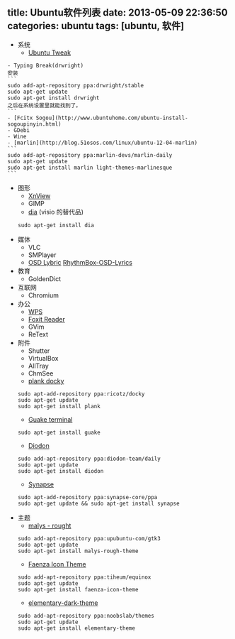 title: Ubuntu软件列表
date: 2013-05-09 22:36:50
categories: ubuntu
tags: [ubuntu, 软件] 
---
- 系统
    - [Ubuntu Tweak](http://ubuntu-tweak.com)
<!--more-->
    - Typing Break(drwright)
    安装
    ```
	sudo add-apt-repository ppa:drwright/stable
	sudo apt-get update
	sudo apt-get install drwright
	之后在系统设置里就能找到了。
	```
    - [Fcitx Sogou](http://www.ubuntuhome.com/ubuntu-install-sogoupinyin.html)
    - GDebi
    - Wine
	- [marlin](http://blog.51osos.com/linux/ubuntu-12-04-marlin)
	```
	sudo add-apt-repository ppa:marlin-devs/marlin-daily
	sudo apt-get update
	sudo apt-get install marlin light-themes-marlinesque
	```
- 图形
    - [XnView](http://www.xnview.com/)
    - GIMP
	- [dia](http://blog.ubuntusoft.com/dia-flowcharts-linux-under-visio.html) (visio 的替代品)
	```
	sudo apt-get install dia
	```
- 媒体
    - VLC
    - SMPlayer
    - [OSD Lybric](https://github.com/osdlyrics/osdlyrics) [RhythmBox-OSD-Lyrics](https://github.com/tonychee7000/RhythmBox-OSD-Lyrics)
- 教育
    - GoldenDict
- 互联网
    - Chromium
- 办公
    - [WPS](http://linux.wps.cn/)
    - [Foxit Reader](http://www.foxitsoftware.com/)
    - GVim
    - ReText
- 附件
    - Shutter
    - VirtualBox
    - AllTray
    - ChmSee
	- [plank docky](http://blog.ubuntusoft.com/plank-lightweight-and-fast-dock.html)
	```
	sudo apt-add-repository ppa:ricotz/docky
	sudo apt-get update
	sudo apt-get install plank
	```
	- [Guake terminal](http://www.ubuntuhome.com/guake-terminal-0-4-3-released.html)
	```
	sudo apt-get install guake
	```
	- [Diodon](http://www.ubuntuhome.com/diodon-clipboard-manager.html)
	```
	sudo add-apt-repository ppa:diodon-team/daily
	sudo apt-get update
	sudo apt-get install diodon
	```
	- [Synapse](http://www.ubuntuhome.com/synapse%E5%88%B0%E6%9D%A5%E2%80%94%E2%80%94%E6%9C%80%E6%96%B0%E6%9C%80%E5%BF%AB%E7%9A%84gnome-do%E6%9B%BF%E4%BB%A3%E6%96%B9%E6%A1%88.html)
	```
	sudo apt-add-repository ppa:synapse-core/ppa
	sudo apt-get update && sudo apt-get install synapse
	```
- 主题
	- [malys - rought](http://mefanr.lofter.com/post/b8397_2e8a62)
	```
	sudo add-apt-repository ppa:upubuntu-com/gtk3 
	sudo apt-get update
	sudo apt-get install malys-rough-theme
	```
	- [Faenza Icon Theme](http://wowubuntu.com/faenza-11.html)
	```
	sudo add-apt-repository ppa:tiheum/equinox
	sudo apt-get update
	sudo apt-get install faenza-icon-theme
	```
	- [elementary-dark-theme](http://toozhao.com/2012/09/ubuntu-install-elementary3-gtk-theme/)
	```
	sudo add-apt-repository ppa:noobslab/themes
	sudo apt-get update
	sudo apt-get install elementary-theme
	```
